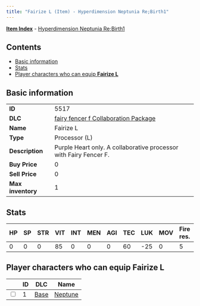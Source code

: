 ```yaml
---
title: "Fairize L (Item) - Hyperdimension Neptunia Re;Birth1"
---
```


[**Item Index**](/neptunia/rb1/item/index.html) - [Hyperdimension Neptunia Re;Birth1](/neptunia/rb1)

## Contents

- [Basic information](#basic-information)
- [Stats](#stats)
- [Player characters who can equip **Fairize L**](#player-characters-who-can-equip-fairize-l)

## Basic information

|   |   |
| -- | -- |
| **ID** | 5517 |
| **DLC** | [fairy fencer f Collaboration Package](/neptunia/rb1/dlc/6-fairy-fencer-f.html) |
| **Name** | Fairize L |
| **Type** | Processor (L) |
| **Description** | Purple Heart only. A collaborative processor with Fairy Fencer F. |
| **Buy Price** | 0 |
| **Sell Price** | 0 |
| **Max inventory** | 1 |


## Stats

| HP | SP | STR | VIT | INT | MEN | AGI | TEC | LUK | MOV | Fire res. | Ice res. | Wind res. | Lightning res. |
| -- | -- | --- | --- | --- | --- | --- | --- | --- | --- | --------- | -------- | --------- | -------------- |
| 0 | 0 | 0 | 85 | 0 | 0 | 0 | 60 | -25 | 0 | 5 | 0 | 0 | 0 |


## Player characters who can equip **Fairize L**

|    | ID | DLC | Name |
| -- | -- | --- | ---- |
| <input type="checkbox" id="rb1-player-1-1" class="trackbox" /> | 1 | [Base](/neptunia/rb1/dlc/1-base.html) | [Neptune](/neptunia/rb1/player/1-1-neptune.html) |
